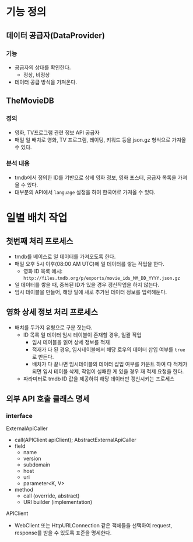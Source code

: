 # 기능 정의
## 데이터 공급자(DataProvider)
### 기능
- 공급자의 상태를 확인한다.
  - 정상, 비정상
- 데이터 공급 방식을 가져온다.
## TheMovieDB
### 정의
- 영화, TV프로그램 관련 정보 API 공급자
- 매일 일 배치로 영화, TV 프로그램, 레이팅, 키워드 등을 json.gz 형식으로 가져올 수 있다.
### 분석 내용
- tmdb에서 정의한 ID를 기반으로 상세 영화 정보, 영화 포스터, 공급자 목록을 가져올 수 있다.
- 대부분의 API에서 `language` 설정을 하여 한국어로 가져올 수 있다.
# 일별 배치 작업
## 첫번째 처리 프로세스
- tmdb를 베이스로 일 데이터를 가져오도록 한다.
- 매일 오후 5시 이후(08:00 AM UTC)에 일 데이터를 쌓는 작업을 한다.
  - 영화 ID 목록 예시: `http://files.tmdb.org/p/exports/movie_ids_MM_DD_YYYY.json.gz`
- 일 데이터를 쌓을 때, 중복된 ID가 있을 경우 갱신작업을 하지 않는다.
- 임시 테이블을 만들어, 해당 일에 새로 추가된 데이터 정보를 입력해둔다.
## 영화 상세 정보 처리 프로세스
- 배치를 두가지 유형으로 구분 짓는다.
  - ID 목록 일 데이터 임시 테이블이 존재할 경우, 일괄 작업
    - 임시 테이블을 읽어 상세 정보를 적재
    - 적재가 다 된 경우, 임시테이블에서 해당 로우의 데이터 삽입 여부를 `true`로 만든다.
    - 배치가 다 끝나면 임시테이블의 데이터 삽입 여부를 카운트 하여 다 적제가 되면 임시 테이블 삭제, 
      작업이 실패한 게 있을 경우 재 적제 요청을 한다.
  - 파라미터로 tmdb ID 값을 제공하여 해당 데이터만 갱신시키는 프로세스

## 외부 API 호출 클래스 명세
### interface
ExternalApiCaller
- call(APIClient apiClient);
AbstractExternalApiCaller
- field
  - name
  - version
  - subdomain
  - host
  - uri
  - parameter<K, V>
- method
  - call (override, abstract)
  - URI builder (implementation)

APIClient
- WebClient 또는 HttpURLConnection 같은 객체들을 선택하여 request, response를 받을 수 있도록 표준을 명세한다.
